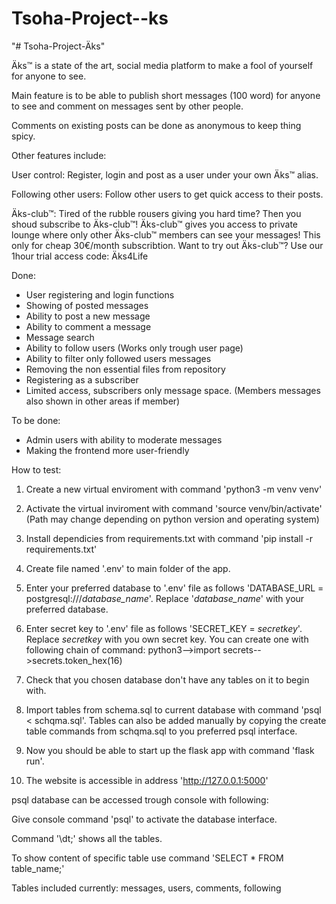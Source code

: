 # Tsoha-Project--ks
"# Tsoha-Project-Äks"

Äks™ is a state of the art, social media platform to make a fool of yourself for anyone to see.

Main feature is to be able to publish short messages (100 word) for anyone to see and comment on messages sent by other people.

Comments on existing posts can be done as anonymous to keep thing spicy.

Other features include:

User control: Register, login and post as a user under your own Äks™ alias.

Following other users: Follow other users to get quick access to their posts.

Äks-club™: Tired of the rubble rousers giving you hard time? Then you shoud subscribe to Äks-club™! Äks-club™ gives you access to private lounge where only other Äks-club™ members can see your messages! This only for cheap 30€/month subscribtion. Want to try out Äks-club™? Use our 1hour trial access code: Äks4Life


Done:
- User registering and login functions
- Showing of posted messages
- Ability to post a new message
- Ability to comment a message
- Message search
- Ability to follow users (Works only trough user page)
- Ability to filter only followed users messages
- Removing the non essential files from repository
- Registering as a subscriber
- Limited access, subscribers only message space. (Members messages also shown in other areas if member)

To be done:
- Admin users with ability to moderate messages
- Making the frontend more user-friendly


How to test:

1. Create a new virtual enviroment with command 'python3 -m venv venv'

2. Activate the virtual inviroment with command 'source venv/bin/activate' (Path may change depending on python version and operating system)

3. Install dependicies from requirements.txt with command 'pip install -r requirements.txt'

4. Create file named '.env' to main folder of the app.

5. Enter your preferred database to '.env' file as follows 'DATABASE_URL = postgresql:///*database_name*'. Replace '*database_name*' with your preferred database.

6. Enter secret key to '.env' file as follows 'SECRET_KEY = *secretkey*'. Replace *secretkey* with you own secret key. You can create one with following chain of command: python3-->import secrets-->secrets.token_hex(16)

7. Check that you chosen database don't have any tables on it to begin with.

8. Import tables from schema.sql to current database with command 'psql < schqma.sql'. Tables can also be added manually by copying the create table commands from schqma.sql to you preferred psql interface.

9. Now you should be able to start up the flask app with command 'flask run'.

10. The website is accessible in address 'http://127.0.0.1:5000'


psql database can be accessed trough console with following:

Give console command 'psql' to activate the database interface.

Command '\dt;' shows all the tables.

To show content of specific table use command 'SELECT * FROM table_name;'

Tables included currently: messages, users, comments, following